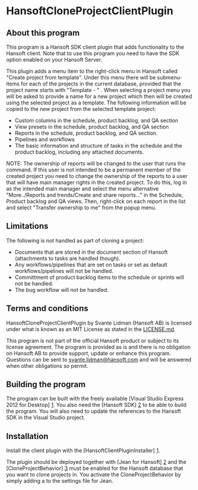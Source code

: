 HansoftCloneProjectClientPlugin
===============================

About this program
------------------
This program is a Hansoft SDK client plugin that adds functionality to the Hansoft client. Note that to use this
program you need to have the SDK option enabled on your Hansoft Server.

This plugin adds a menu item to the right-click menu in Hansoft called "Create project from template". Under this menu there
will be submenu-items for each of the projects in the current database, provided that the project name starts with "Template - " .
When selecting a project menu you will be asked to provide a name for a new project which then will be created using the
selected project as a template. The following information will be copied to the new project from the selected template
project:

* Custom columns in the schedule, product backlog, and QA section
* View presets in the schedule, product backlog, and QA section
* Reports in the schedule, product backlog, and QA section.
* Pipelines and workflows
* The basic information and structure of tasks in the schedule and the product backlog, including any attached documents.

NOTE: The ownership of reports will be changed to the user that runs the command. If this user is not intended to be a
permanent member of the created project you need to change the ownership of the reports to a user that will have main
manager rights in the created project. To do this, log in as the intended main manager and select the menu alternative
"More../Reports and trends/Create and share reports..." in the Schedule, Product backlog and QA views. Then, right-click
on each report in the list and select "Transfer ownership to me" from the popup menu.

Limitations
-----------
The following is not handled as part of cloning a project:
* Documents that are stored in the document section of Hansoft (attachments to tasks are handled though).
* Any workflows/pipelines that are set on tasks or set as default workflows/pipelines will not be handled.
* Committment of product backlog items to the schedule or sprints will not be handled.
* The bug workflow will not be handled.

Terms and conditions
--------------------
HansoftCloneProjectClientPlugin by Svante Lidman (Hansoft AB) is licensed under what is known as an MIT License
as stated in the [LICENSE.md](LICENSE.md).

This program is not part of the official Hansoft product or subject to its license agreement.
The program is provided as is and there is no obligation on Hansoft AB to provide support, update or enhance this program.
Questions can be sent to svante.lidman@hansoft.com and will be answered when other obligations so permit.

Building the program
--------------------
The program can be built with the freely available [Visual Studio Express 2012 for Desktop] [1]. 
You also need the [Hansoft SDK] [2] to be able to build the program. You will also need to
update the references to the  Hansoft SDK in the Visual Studio project.

[1]: http://www.microsoft.com/visualstudio/eng/products/visual-studio-express-for-windows-desktop  "Visual Studio Express 2012 for Desktop"
[2]: http://hansoft.com/support/downloads/                                                         "Hansoft SDK"

Installation
------------
Install the client plugin with the [HansoftClientPluginInstaller] [1].

The plugin should be deployed together with [Jean for Hansoft] [2] and the [CloneProjectBehavior] [3] must be enabled for the Hansoft database
that you want to clone projects in. You activate the CloneProjectBehavior by simply adding a
<CloneProjectBehavior /> to the settings file for Jean.

[1]: http://github.com/Hansoft/HansoftClientPluginInstaller         "HansoftClientPluginInstaller"
[2]: http://github.com/Hansoft/Hansoft-Jean-Jean                    "Jean for Hansoft"
[3]: http://github.com/Hansoft/Hansoft-Jean-CloneProjectBehavior    "CloneProjectBehavior"







































































